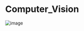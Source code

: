 # Computer_Vision

![image](https://user-images.githubusercontent.com/69841466/112546231-78cb7d00-8db9-11eb-9a09-daa558d2ac1f.png)
